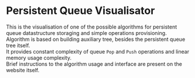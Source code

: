 # Persistent Queue Visualisator
This is the visualisation of one of the possible algorithms
for persistent queue datastructure storaging and simple
operations provisioning.<br>
Algorithm is based on building auxiliary tree, besides the
persistent queue tree itself.<br>
It provides constant complexity of queue `Pop` and `Push` operations
and linear memory usage complexity.<br>
Brief instructions to the algorithm usage and interface are present
on the website itself.